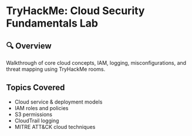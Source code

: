 # TryHackMe: Cloud Security Fundamentals Lab

## 🔍 Overview
Walkthrough of core cloud concepts, IAM, logging, misconfigurations, and threat mapping using TryHackMe rooms.

## Topics Covered
- Cloud service & deployment models
- IAM roles and policies
- S3 permissions
- CloudTrail logging
- MITRE ATT&CK cloud techniques
